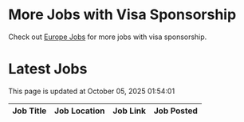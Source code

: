# More Jobs with Visa Sponsorship

Check out [Europe Jobs](https://github.com/sureshparimi/europejobs#latest-jobs) for more jobs with visa sponsorship.

# Latest Jobs

This page is updated at October 05, 2025 01:54:01

| Job Title | Job Location | Job Link | Job Posted |
| --- | --- | --- | --- |

